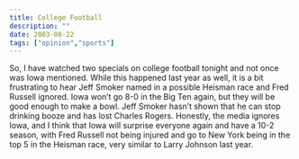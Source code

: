 ```yaml
---
title: College Football
description: ""
date: 2003-08-22
tags: ["opinion","sports"]
---
```


So, I have watched two specials on college football tonight and not once was Iowa mentioned. While this happened last year as well, it is a bit frustrating to hear Jeff Smoker named in a possible Heisman race and Fred Russell ignored. Iowa won’t go 8-0 in the Big Ten again, but they will be good enough to make a bowl. Jeff Smoker hasn’t shown that he can stop drinking booze and has lost Charles Rogers. Honestly, the media ignores Iowa, and I think that Iowa will surprise everyone again and have a 10-2 season, with Fred Russell not being injured and go to New York being in the top 5 in the Heisman race, very similar to Larry Johnson last year.